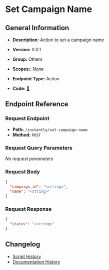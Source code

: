 # Set Campaign Name

## General Information

- **Description:** Action to set a campaign name

- **Version:** 0.0.1
- **Group:** Others
- **Scopes:**: _None_
- **Endpoint Type:** Action
- **Code:** [🔗](https://github.com/NangoHQ/integration-templates/tree/main/integrations/instantly/actions/set-campaign-name.ts)

## Endpoint Reference

### Request Endpoint

- **Path:** `/instantly/set-campaign-name`
- **Method:** `POST`

### Request Query Parameters

_No request parameters_

### Request Body

```json
{
  "campaign_id": "<string>",
  "name": "<string>"
}
```

### Request Response

```json
{
  "status": "<string>"
}
```

## Changelog

- [Script History](https://github.com/NangoHQ/integration-templates/commits/main/integrations/instantly/actions/set-campaign-name.ts)
- [Documentation History](https://github.com/NangoHQ/integration-templates/commits/main/integrations/instantly/actions/set-campaign-name.md)
